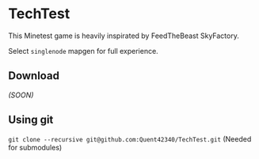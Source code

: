 # TechTest

This Minetest game is heavily inspirated by FeedTheBeast SkyFactory.

Select `singlenode` mapgen for full experience.

## Download

_(SOON)_

## Using git

`git clone --recursive git@github.com:Quent42340/TechTest.git`
(Needed for submodules)

